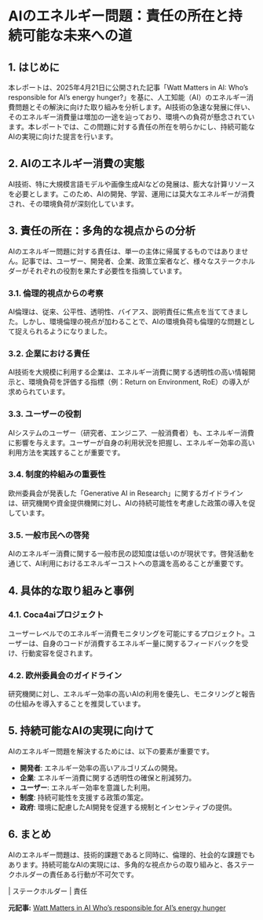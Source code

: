 # AIのエネルギー問題：責任の所在と持続可能な未来への道

## 1. はじめに

本レポートは、2025年4月21日に公開された記事「Watt Matters in AI: Who’s responsible for AI’s energy hunger?」を基に、人工知能（AI）のエネルギー消費問題とその解決に向けた取り組みを分析します。AI技術の急速な発展に伴い、そのエネルギー消費量は増加の一途を辿っており、環境への負荷が懸念されています。本レポートでは、この問題に対する責任の所在を明らかにし、持続可能なAIの実現に向けた提言を行います。

## 2. AIのエネルギー消費の実態

AI技術、特に大規模言語モデルや画像生成AIなどの発展は、膨大な計算リソースを必要とします。このため、AIの開発、学習、運用には莫大なエネルギーが消費され、その環境負荷が深刻化しています。

## 3. 責任の所在：多角的な視点からの分析

AIのエネルギー問題に対する責任は、単一の主体に帰属するものではありません。記事では、ユーザー、開発者、企業、政策立案者など、様々なステークホルダーがそれぞれの役割を果たす必要性を指摘しています。

### 3.1. 倫理的視点からの考察

AI倫理は、従来、公平性、透明性、バイアス、説明責任に焦点を当ててきました。しかし、環境倫理の視点が加わることで、AIの環境負荷も倫理的な問題として捉えられるようになりました。

### 3.2. 企業における責任

AI技術を大規模に利用する企業は、エネルギー消費に関する透明性の高い情報開示と、環境負荷を評価する指標（例：Return on Environment, RoE）の導入が求められています。

### 3.3. ユーザーの役割

AIシステムのユーザー（研究者、エンジニア、一般消費者）も、エネルギー消費に影響を与えます。ユーザーが自身の利用状況を把握し、エネルギー効率の高い利用方法を実践することが重要です。

### 3.4. 制度的枠組みの重要性

欧州委員会が発表した「Generative AI in Research」に関するガイドラインは、研究機関や資金提供機関に対し、AIの持続可能性を考慮した政策の導入を促しています。

### 3.5. 一般市民への啓発

AIのエネルギー消費に関する一般市民の認知度は低いのが現状です。啓発活動を通じて、AI利用におけるエネルギーコストへの意識を高めることが重要です。

## 4. 具体的な取り組みと事例

### 4.1. Coca4aiプロジェクト

ユーザーレベルでのエネルギー消費モニタリングを可能にするプロジェクト。ユーザーは、自身のコードが消費するエネルギー量に関するフィードバックを受け、行動変容を促されます。

### 4.2. 欧州委員会のガイドライン

研究機関に対し、エネルギー効率の高いAIの利用を優先し、モニタリングと報告の仕組みを導入することを推奨しています。

## 5. 持続可能なAIの実現に向けて

AIのエネルギー問題を解決するためには、以下の要素が重要です。

* **開発者**: エネルギー効率の高いアルゴリズムの開発。
* **企業**: エネルギー消費に関する透明性の確保と削減努力。
* **ユーザー**: エネルギー効率を意識した利用。
* **制度**: 持続可能性を支援する政策の策定。
* **政府**: 環境に配慮したAI開発を促進する規制とインセンティブの提供。

## 6. まとめ

AIのエネルギー問題は、技術的課題であると同時に、倫理的、社会的な課題でもあります。持続可能なAIの実現には、多角的な視点からの取り組みと、各ステークホルダーの責任ある行動が不可欠です。

| ステークホルダー | 責任 

**元記事:** [Watt Matters in AI Who’s responsible for AI’s energy hunger](https://ioplus.nl/en/posts/watt-matters-in-ai-whos-responsible-for-ais-energy-hunger)